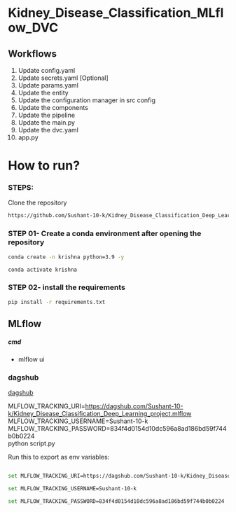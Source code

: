 # Kidney_Disease_Classification_MLflow_DVC
## Workflows

1. Update config.yaml
2. Update secrets.yaml [Optional]
3. Update params.yaml
4. Update the entity
5. Update the configuration manager in src config
6. Update the components
7. Update the pipeline 
8. Update the main.py
9. Update the dvc.yaml
10. app.py

# How to run?
### STEPS:

Clone the repository

```bash
https://github.com/Sushant-10-k/Kidney_Disease_Classification_Deep_Learning_project
```
### STEP 01- Create a conda environment after opening the repository

```bash
conda create -n krishna python=3.9 -y
```

```bash
conda activate krishna
```


### STEP 02- install the requirements
```bash
pip install -r requirements.txt
```
## MLflow

##### cmd
- mlflow ui

### dagshub
[dagshub](https://dagshub.com/)

MLFLOW_TRACKING_URI=https://dagshub.com/Sushant-10-k/Kidney_Disease_Classification_Deep_Learning_project.mlflow \
MLFLOW_TRACKING_USERNAME=Sushant-10-k \
MLFLOW_TRACKING_PASSWORD=834f4d0154d10dc596a8ad186bd59f744b0b0224 \
python script.py

Run this to export as env variables:

```bash

set MLFLOW_TRACKING_URI=https://dagshub.com/Sushant-10-k/Kidney_Disease_Classification_Deep_Learning_project.mlflow

set MLFLOW_TRACKING_USERNAME=Sushant-10-k 

set MLFLOW_TRACKING_PASSWORD=834f4d0154d10dc596a8ad186bd59f744b0b0224

```
